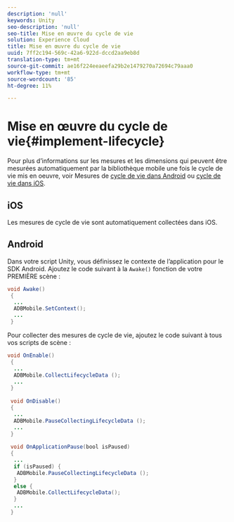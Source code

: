 ```yaml
---
description: 'null'
keywords: Unity
seo-description: 'null'
seo-title: Mise en œuvre du cycle de vie
solution: Experience Cloud
title: Mise en œuvre du cycle de vie
uuid: 7ff2c194-569c-42a6-922d-dccd2aa9eb8d
translation-type: tm+mt
source-git-commit: ae16f224eeaeefa29b2e1479270a72694c79aaa0
workflow-type: tm+mt
source-wordcount: '85'
ht-degree: 11%

---
```



# Mise en œuvre du cycle de vie{#implement-lifecycle}

Pour plus d’informations sur les mesures et les dimensions qui peuvent être mesurées automatiquement par la bibliothèque mobile une fois le cycle de vie mis en oeuvre, voir Mesures de [cycle de vie dans Android](/help/android/metrics.md) ou [cycle de vie dans iOS](/help/ios/metrics.md).

## iOS

Les mesures de cycle de vie sont automatiquement collectées dans iOS.

## Android

Dans votre script Unity, vous définissez le contexte de l’application pour le SDK Android. Ajoutez le code suivant à la `Awake()` fonction de votre PREMIÈRE scène :

```java
void Awake()
 {
  ...
  ADBMobile.SetContext();
  ...
 }
```

Pour collecter des mesures de cycle de vie, ajoutez le code suivant à tous vos scripts de scène :

```java
void OnEnable()
 {
  ...
  ADBMobile.CollectLifecycleData (); 
  ...
 }
 
 void OnDisable()
 {
  ...
  ADBMobile.PauseCollectingLifecycleData (); 
  ...
 }
  
 void OnApplicationPause(bool isPaused) 
 {
  ...
  if (isPaused) {
   ADBMobile.PauseCollectingLifecycleData (); 
  }  
  else {
   ADBMobile.CollectLifecycleData(); 
  }
  ...
 }
```

